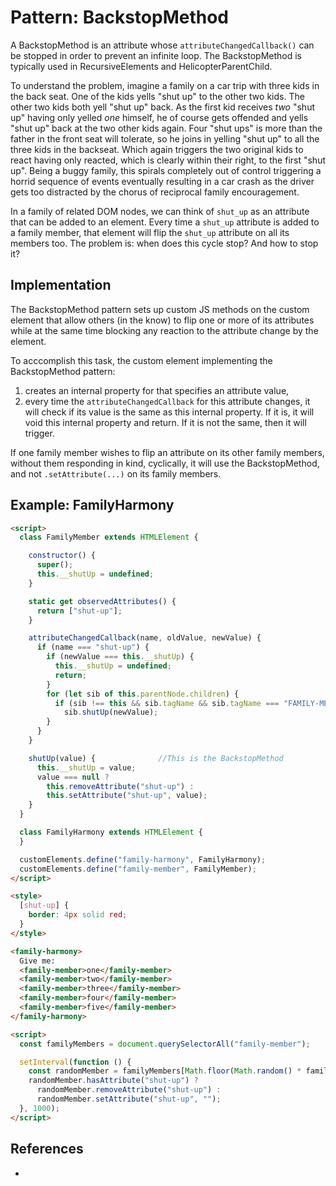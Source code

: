 # Pattern: BackstopMethod

A BackstopMethod is an attribute whose `attributeChangedCallback()` can be stopped in order
to prevent an infinite loop. The BackstopMethod is typically used in RecursiveElements and 
HelicopterParentChild.

To understand the problem, imagine a family on a car trip with three kids in the back seat.
One of the kids yells "shut up" to the other two kids. The other two kids both yell "shut up" back.
As the first kid receives *two* "shut up" having only yelled *one* himself, he of course gets offended 
and yells "shut up" back at the two other kids again. Four "shut ups" is more than the father in the
front seat will tolerate, so he joins in yelling "shut up" to all the three kids in the backseat.
Which again triggers the two original kids to react having only reacted, which is clearly within their
right, to the first "shut up". Being a buggy family, this spirals completely out of control triggering
a horrid sequence of events eventually resulting in a car crash as the driver gets too distracted by
the chorus of reciprocal family encouragement. 

In a family of related DOM nodes, we can think of `shut_up` as an attribute that can be added to
an element. Every time a `shut_up` attribute is added to a family member, that element will flip the
`shut_up` attribute on all its members too. The problem is: when does this cycle stop? And how to 
stop it?

## Implementation

The BackstopMethod pattern sets up custom JS methods on the custom element that allow others
(in the know) to flip one or more of its attributes while at the same time blocking any reaction to
the attribute change by the element.

To acccomplish this task, the custom element implementing the BackstopMethod pattern:
1. creates an internal property for that specifies an attribute value,
2. every time the `attributeChangedCallback` for this attribute changes, it will check if its value
   is the same as this internal property. If it is, it will void this internal property and return.
   If it is not the same, then it will trigger.

If one family member wishes to flip an attribute on its other family members, without them responding
in kind, cyclically, it will use the BackstopMethod, and not `.setAttribute(...)` on its family members.

## Example: FamilyHarmony

```html
<script>
  class FamilyMember extends HTMLElement {

    constructor() {
      super();
      this.__shutUp = undefined;
    }

    static get observedAttributes() {
      return ["shut-up"];
    }

    attributeChangedCallback(name, oldValue, newValue) {
      if (name === "shut-up") {
        if (newValue === this.__shutUp) {
          this.__shutUp = undefined;
          return;
        }
        for (let sib of this.parentNode.children) {
          if (sib !== this && sib.tagName && sib.tagName === "FAMILY-MEMBER")
            sib.shutUp(newValue);
        }
      }
    }

    shutUp(value) {              //This is the BackstopMethod
      this.__shutUp = value;
      value === null ?
        this.removeAttribute("shut-up") :
        this.setAttribute("shut-up", value);
    }
  }

  class FamilyHarmony extends HTMLElement {
  }

  customElements.define("family-harmony", FamilyHarmony);
  customElements.define("family-member", FamilyMember);
</script>

<style>
  [shut-up] {
    border: 4px solid red;
  }
</style>

<family-harmony>
  Give me: 
  <family-member>one</family-member>
  <family-member>two</family-member>
  <family-member>three</family-member>
  <family-member>four</family-member>
  <family-member>five</family-member>
</family-harmony>

<script>
  const familyMembers = document.querySelectorAll("family-member");

  setInterval(function () {
    const randomMember = familyMembers[Math.floor(Math.random() * familyMembers.length)];
    randomMember.hasAttribute("shut-up") ?
      randomMember.removeAttribute("shut-up") :
      randomMember.setAttribute("shut-up", "");
  }, 1000);
</script>
```

## References

 * 
